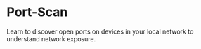 # Port-Scan
 Learn to discover open ports on devices in your local network to understand network exposure.
